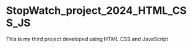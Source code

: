 # StopWatch_project_2024_HTML_CSS_JS
 This is my third project developed using HTML CSS and JavaScript
